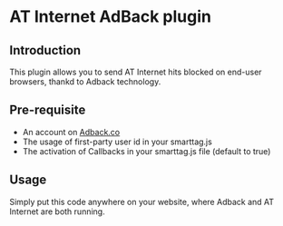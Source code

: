 # AT Internet AdBack plugin

## Introduction

This plugin allows you to send AT Internet hits blocked on end-user browsers, thankd to Adback technology.

## Pre-requisite

* An account on [Adback.co](https://landing.adback.co/)
* The usage of first-party user id in your smarttag.js
* The activation of Callbacks in your smarttag.js file (default to true)

## Usage

Simply put this code anywhere on your website, where Adback and AT Internet are both running.